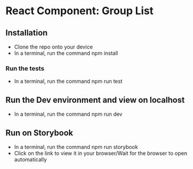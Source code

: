 # React Component: Group List

## Installation

- Clone the repo onto your device
- In a terminal, run the command npm install

### Run the tests

- In a terminal, run the command npm run test

## Run the Dev environment and view on localhost

- In a terminal, run the command npm run dev

## Run on Storybook

- In a terminal, run the command npm run storybook
- Click on the link to view it in your browser/Wait for the browser to open automatically
